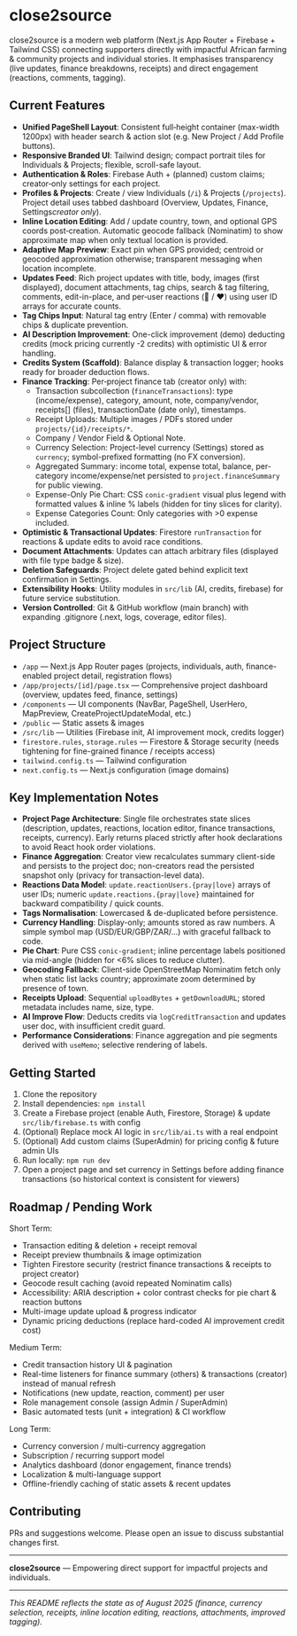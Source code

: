 
# close2source

close2source is a modern web platform (Next.js App Router + Firebase + Tailwind CSS) connecting supporters directly with impactful African farming & community projects and individual stories. It emphasises transparency (live updates, finance breakdowns, receipts) and direct engagement (reactions, comments, tagging).



## Current Features

- **Unified PageShell Layout**: Consistent full‑height container (max-width 1200px) with header search & action slot (e.g. New Project / Add Profile buttons).
- **Responsive Branded UI**: Tailwind design; compact portrait tiles for Individuals & Projects; flexible, scroll-safe layout.
- **Authentication & Roles**: Firebase Auth + (planned) custom claims; creator‑only settings for each project.
- **Profiles & Projects**: Create / view Individuals (`/i`) & Projects (`/projects`). Project detail uses tabbed dashboard (Overview, Updates, Finance, Settings*creator only*).
- **Inline Location Editing**: Add / update country, town, and optional GPS coords post‑creation. Automatic geocode fallback (Nominatim) to show approximate map when only textual location is provided.
- **Adaptive Map Preview**: Exact pin when GPS provided; centroid or geocoded approximation otherwise; transparent messaging when location incomplete.
- **Updates Feed**: Rich project updates with title, body, images (first displayed), document attachments, tag chips, search & tag filtering, comments, edit-in-place, and per‑user reactions (🙏 / ❤️) using user ID arrays for accurate counts.
- **Tag Chips Input**: Natural tag entry (Enter / comma) with removable chips & duplicate prevention.
- **AI Description Improvement**: One-click improvement (demo) deducting credits (mock pricing currently -2 credits) with optimistic UI & error handling.
- **Credits System (Scaffold)**: Balance display & transaction logger; hooks ready for broader deduction flows.
- **Finance Tracking**: Per‑project finance tab (creator only) with:
	- Transaction subcollection (`financeTransactions`): type (income/expense), category, amount, note, company/vendor, receipts[] (files), transactionDate (date only), timestamps.
	- Receipt Uploads: Multiple images / PDFs stored under `projects/{id}/receipts/*`.
	- Company / Vendor Field & Optional Note.
	- Currency Selection: Project-level currency (Settings) stored as `currency`; symbol-prefixed formatting (no FX conversion).
	- Aggregated Summary: income total, expense total, balance, per-category income/expense/net persisted to `project.financeSummary` for public viewing.
	- Expense-Only Pie Chart: CSS `conic-gradient` visual plus legend with formatted values & inline % labels (hidden for tiny slices for clarity).
	- Expense Categories Count: Only categories with >0 expense included.
- **Optimistic & Transactional Updates**: Firestore `runTransaction` for reactions & update edits to avoid race conditions.
- **Document Attachments**: Updates can attach arbitrary files (displayed with file type badge & size).
- **Deletion Safeguards**: Project delete gated behind explicit text confirmation in Settings.
- **Extensibility Hooks**: Utility modules in `src/lib` (AI, credits, firebase) for future service substitution.
- **Version Controlled**: Git & GitHub workflow (main branch) with expanding .gitignore (.next, logs, coverage, editor files).



## Project Structure

- `/app` — Next.js App Router pages (projects, individuals, auth, finance-enabled project detail, registration flows)
- `/app/projects/[id]/page.tsx` — Comprehensive project dashboard (overview, updates feed, finance, settings)
- `/components` — UI components (NavBar, PageShell, UserHero, MapPreview, CreateProjectUpdateModal, etc.)
- `/public` — Static assets & images
- `/src/lib` — Utilities (Firebase init, AI improvement mock, credits logger)
- `firestore.rules`, `storage.rules` — Firestore & Storage security (needs tightening for fine-grained finance / receipts access)
- `tailwind.config.ts` — Tailwind configuration
- `next.config.ts` — Next.js configuration (image domains)



## Key Implementation Notes

- **Project Page Architecture**: Single file orchestrates state slices (description, updates, reactions, location editor, finance transactions, receipts, currency). Early returns placed strictly after hook declarations to avoid React hook order violations.
- **Finance Aggregation**: Creator view recalculates summary client-side and persists to the project doc; non-creators read the persisted snapshot only (privacy for transaction-level data).
- **Reactions Data Model**: `update.reactionUsers.{pray|love}` arrays of user IDs; numeric `update.reactions.{pray|love}` maintained for backward compatibility / quick counts.
- **Tags Normalisation**: Lowercased & de-duplicated before persistence.
- **Currency Handling**: Display-only; amounts stored as raw numbers. A simple symbol map (USD/EUR/GBP/ZAR/...) with graceful fallback to code.
- **Pie Chart**: Pure CSS `conic-gradient`; inline percentage labels positioned via mid-angle (hidden for <6% slices to reduce clutter).
- **Geocoding Fallback**: Client-side OpenStreetMap Nominatim fetch only when static list lacks country; approximate zoom determined by presence of town.
- **Receipts Upload**: Sequential `uploadBytes` + `getDownloadURL`; stored metadata includes name, size, type.
- **AI Improve Flow**: Deducts credits via `logCreditTransaction` and updates user doc, with insufficient credit guard.
- **Performance Considerations**: Finance aggregation and pie segments derived with `useMemo`; selective rendering of labels.



## Getting Started

1. Clone the repository
2. Install dependencies: `npm install`
3. Create a Firebase project (enable Auth, Firestore, Storage) & update `src/lib/firebase.ts` with config
4. (Optional) Replace mock AI logic in `src/lib/ai.ts` with a real endpoint
5. (Optional) Add custom claims (SuperAdmin) for pricing config & future admin UIs
6. Run locally: `npm run dev`
7. Open a project page and set currency in Settings before adding finance transactions (so historical context is consistent for viewers)



## Roadmap / Pending Work

Short Term:
- Transaction editing & deletion + receipt removal
- Receipt preview thumbnails & image optimization
- Tighten Firestore security (restrict finance transactions & receipts to project creator)
- Geocode result caching (avoid repeated Nominatim calls)
- Accessibility: ARIA description + color contrast checks for pie chart & reaction buttons
- Multi-image update upload & progress indicator
- Dynamic pricing deductions (replace hard-coded AI improvement credit cost)

Medium Term:
- Credit transaction history UI & pagination
- Real-time listeners for finance summary (others) & transactions (creator) instead of manual refresh
- Notifications (new update, reaction, comment) per user
- Role management console (assign Admin / SuperAdmin)
- Basic automated tests (unit + integration) & CI workflow

Long Term:
- Currency conversion / multi-currency aggregation
- Subscription / recurring support model
- Analytics dashboard (donor engagement, finance trends)
- Localization & multi-language support
- Offline-friendly caching of static assets & recent updates

## Contributing

PRs and suggestions welcome. Please open an issue to discuss substantial changes first.

---


**close2source** — Empowering direct support for impactful projects and individuals.

---
_This README reflects the state as of August 2025 (finance, currency selection, receipts, inline location editing, reactions, attachments, improved tagging)._ 
